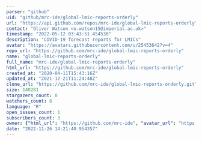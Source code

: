 ```yaml
---
parser: "github"
uid: "github/mrc-ide/global-lmic-reports-orderly"
url: "https://api.github.com/repos/mrc-ide/global-lmic-reports-orderly"
contact: "Oliver Watson <o.watson15@imperial.ac.uk>"
timestamp: "2022-05-12 03:43:51.454530"
description: "COVID-19 forecast reports for LMICs"
avatar: "https://avatars.githubusercontent.com/u/25453642?v=4"
repo_url: "https://github.com/mrc-ide/global-lmic-reports-orderly"
name: "global-lmic-reports-orderly"
full_name: "mrc-ide/global-lmic-reports-orderly"
html_url: "https://github.com/mrc-ide/global-lmic-reports-orderly"
created_at: "2020-04-11T15:43:16Z"
updated_at: "2021-12-21T11:24:48Z"
clone_url: "https://github.com/mrc-ide/global-lmic-reports-orderly.git"
size: 140281
stargazers_count: 8
watchers_count: 8
language: "R"
open_issues_count: 1
subscribers_count: 3
owner: {"html_url": "https://github.com/mrc-ide", "avatar_url": "https://avatars.githubusercontent.com/u/25453642?v=4", "login": "mrc-ide", "type": "Organization"}
date: "2022-11-26 14:21:40.954357"
---
```

